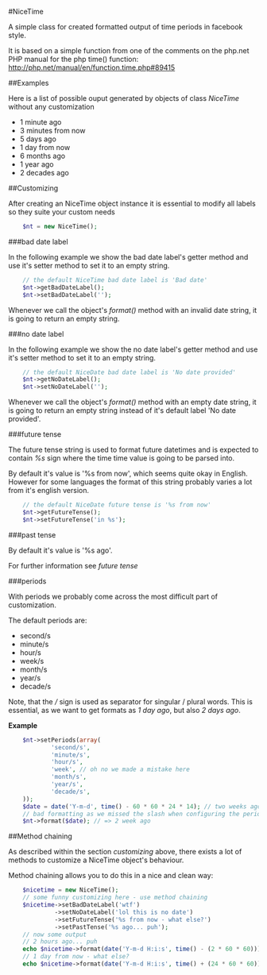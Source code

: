 #NiceTime

A simple class for created formatted output of time periods in facebook style.

It is based on a simple function from one of the comments on the php.net PHP manual for the php time() function:
http://php.net/manual/en/function.time.php#89415

##Examples

Here is a list of possible ouput generated by objects of class *NiceTime* without any customization

* 1 minute ago
* 3 minutes from now
* 5 days ago
* 1 day from now
* 6 months ago
* 1 year ago
* 2 decades ago

##Customizing

After creating an NiceTime object instance it is essential to modify all labels so they suite your custom needs

```php
    $nt = new NiceTime();
```

###bad date label

In the following example we show the bad date label's getter method
and use it's setter method to set it to an empty string.

```php
    // the default NiceTime bad date label is 'Bad date'
    $nt->getBadDateLabel(); 
    $nt->setBadDateLabel('');
```
Whenever we call the object's *format()* method with an invalid date string,
it is going to return an empty string.

###no date label

In the following example we show the no date label's getter method
and use it's setter method to set it to an empty string.

```php
    // the default NiceDate bad date label is 'No date provided'
    $nt->getNoDateLabel(); 
    $nt->setNoDateLabel('');
```

Whenever we call the object's *format()* method with an empty date string,
it is going to return an empty string instead of it's default label 'No date provided'.

###future tense

The future tense string is used to format future datetimes and is expected to contain *%s*
sign where the time time value is going to be parsed into.

By default it's value is '%s from now', which seems quite okay in English. However for
some languages the format of this string probably varies a lot from it's english version.

```php
    // the default NiceDate future tense is '%s from now'
    $nt->getFutureTense(); 
    $nt->setFutureTense('in %s');
```

###past tense

By default it's value is '%s ago'. 

For further information see *future tense*

###periods

With periods we probably come across the most difficult part of customization.

The default periods are:

* second/s
* minute/s
* hour/s
* week/s
* month/s
* year/s
* decade/s

Note, that the */* sign is used as separator for singular / plural words. 
This is essential, as we want to get formats as *1 day ago*, but also *2 days ago*.


**Example**

```php
    $nt->setPeriods(array(
            'second/s',
            'minute/s',
            'hour/s',
            'week', // oh no we made a mistake here
            'month/s',
            'year/s',
            'decade/s',
    ));
    $date = date('Y-m-d', time() - 60 * 60 * 24 * 14); // two weeks ago
    // bad formatting as we missed the slash when configuring the periods above
    $nt->format($date); // => 2 week ago 
```

##Method chaining

As described within the section *customizing* above, there exists a lot of
methods to customize a NiceTime object's behaviour.

Method chaining allows you to do this in a nice and clean way:

```php
    $nicetime = new NiceTime();
    // some funny customizing here - use method chaining
    $nicetime->setBadDateLabel('wtf')
             ->setNoDateLabel('lol this is no date')
             ->setFutureTense('%s from now - what else?')
             ->setPastTense('%s ago... puh');
    // now some output
    // 2 hours ago... puh
    echo $nicetime->format(date('Y-m-d H:i:s', time() - (2 * 60 * 60)));
    // 1 day from now - what else?
    echo $nicetime->format(date('Y-m-d H:i:s', time() + (24 * 60 * 60)));
```
